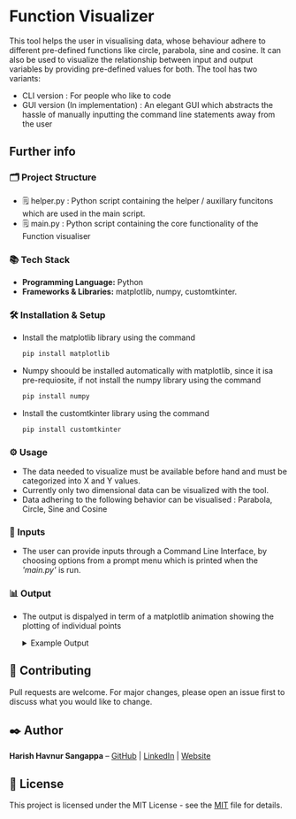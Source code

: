 # Function Visualizer

This tool helps the user in visualising data, whose behaviour adhere to different pre-defined functions like circle, parabola, sine and cosine. It can also be used to visualize the relationship between input and output variables by providing pre-defined values for both. The tool has two variants:
- CLI version : For people who like to code
- GUI version (In implementation) : An elegant GUI which abstracts the hassle of manually inputting the command line statements away from the user 

## Further info
### 🗂️ Project Structure
- 🗒️ helper.py : Python script containing the helper / auxillary funcitons which are used in the main script.
- 🗒️ main.py : Python script containing the core functionality of the Function visualiser

### 📚 Tech Stack
- **Programming Language:** Python
- **Frameworks & Libraries:** matplotlib, numpy, customtkinter.

### 🛠️ Installation & Setup
- Install the matplotlib library using the command 

    ```bash
    pip install matplotlib
    ```
- Numpy shoould be installed automatically with matplotlib, since it isa pre-requiosite, if not install the numpy library using the command

    ```bash
    pip install numpy
    ```
- Install the customtkinter library using the command 

    ```bash
    pip install customtkinter
    ```

### ⚙️ Usage
- The data needed to visualize must be available before hand and must be categorized into X and Y values. 
- Currently only two dimensional data can be visualized with the tool.
- Data adhering to the following behavior can be visualised : Parabola, Circle, Sine and Cosine

### 📝 Inputs
- The user can provide inputs through a Command Line Interface, by choosing options from a prompt menu which is printed when the *'main.py'* is run.

### 📊 Output
- The output is dispalyed in term of a matplotlib animation showing the plotting of individual points  <br>

    <details>
        <summary>Example Output</summary>
        <img src="Example-pie-chart.png" alt="Animation will follow" width="350" height="300">
    </details>

## 🤝 Contributing
Pull requests are welcome. For major changes, please open an issue first to discuss what you would like to change.

## ✒️ Author
**Harish Havnur Sangappa** – [GitHub](https://github.com/hhavnursangappa) | [LinkedIn](https://linkedin.com/in/harish-havnur-sangappa) | [Website](https://digitalresume-j4ae.onrender.com)

## 📜 License
This project is licensed under the MIT License - see the [MIT](https://choosealicense.com/licenses/mit/) file for details.

